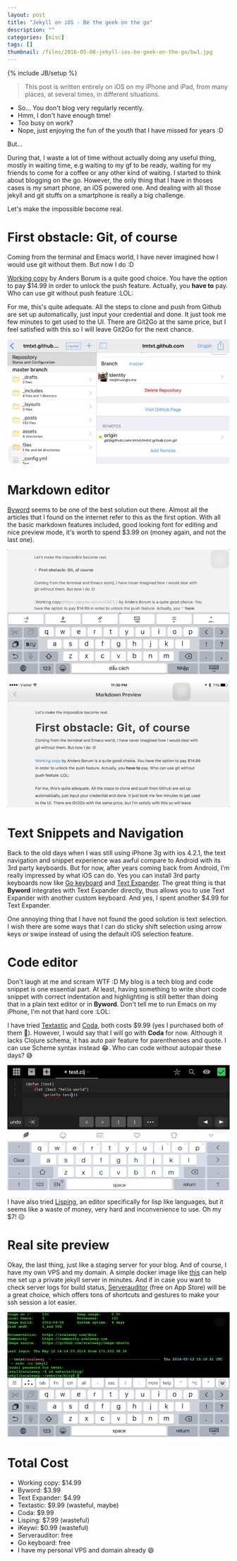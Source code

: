 ```yaml
---
layout: post
title: "Jekyll on iOS - Be the geek on the go"
description: ""
categories: [misc]
tags: []
thumbnail: /files/2016-05-08-jekyll-ios-be-geek-on-the-go/bw1.jpg
---
```

{% include JB/setup %}

[wc]: /files/2016-05-08-jekyll-ios-be-geek-on-the-go/wc.jpg
[bw1]: /files/2016-05-08-jekyll-ios-be-geek-on-the-go/bw1.jpg
[bw2]: /files/2016-05-08-jekyll-ios-be-geek-on-the-go/bw2.jpg
[cd]: /files/2016-05-08-jekyll-ios-be-geek-on-the-go/cd.jpg
[sa]: /files/2016-05-08-jekyll-ios-be-geek-on-the-go/sa.jpg

> This post is written entirely on iOS on my iPhone and iPad, from many places, at several times, in different situations.

- So... You don't blog very regularly recently.
- Hmm, I don't have enough time!
- Too busy on work?
- Nope, just enjoying the fun of the youth that I have missed for years :D

But...

During that, I waste a lot of time without actually doing any useful thing, mostly in waiting time, e.g waiting to my gf to be ready, waiting for my friends to come for a coffee or any other kind of waiting. I started to think about blogging on the go. However, the only thing that I have in thoses cases is my smart phone, an iOS powered one. And dealing with all those jekyll and git stuffs on a smartphone is really a big challenge.

Let's make the impossible become real.

#  First obstacle: Git, of course

Coming from the terminal and Emacs world, I have never imagined how I would use git without them. But now I do :D

[Working copy](https://appsto.re/vn/xONC1.i) by Anders Borum is a quite good choice. You have the option to pay $14.99 in order to unlock the push feature. Actually, you **have to** pay. Who can use git without push feature :LOL:

For me, this's quite adequate. All the steps to clone and push from Github are set up automatically, just input your credential and done. It just took me few minutes to get used to the UI. There are Git2Go at the same price, but I feel satisfied with this so I will leave Git2Go for the next chance.

![working copy][wc]

<!-- more -->

# Markdown editor

[Byword](https://appsto.re/vn/bq7UC.i) seems to be one of the best solution out there. Almost all the articles that I found on the internet refer to this as the first option. With all the basic markdown features included, good looking font for editing and nice preview mode, it's worth to spend $3.99 on (money again, and not the last one).

![byword][bw1]

![byword][bw2]

# Text Snippets and Navigation

Back to the old days when I was still using iPhone 3g with ios 4.2.1, the text navigation and snippet experience was awful compare to Android with its 3rd party keyboards. But for now, after years coming back from Android, I'm really impressed by what iOS can do. Yes you can install 3rd party keyboards now like [Go keyboard](https://appsto.re/vn/SfiN2.i) and [Text Expander](https://appsto.re/vn/QLQR2.i). The great thing is that **Byword** integrates with Text Expander directly, thus allows you to use Text Expander with another custom keyboard. And yes, I spent another $4.99 for Text Expander.

One annoying thing that I have not found the good solution is text selection. I wish there are some ways that I can do sticky shift selection using arrow keys or swipe instead of using the default iOS selection feature.

# Code editor

Don't laugh at me and scream WTF :D My blog is a tech blog and code snippet is one essential part. At least, having something to write short code snippet with correct indentation and highlighting is still better than doing that in a plain text editor or in **Byword**. Don't tell me to run Emacs on my iPhone, I'm not that hard core :LOL:

I have tried [Textastic](https://appsto.re/vn/1LLI-.i) and [Coda](https://appsto.re/vn/5KZ2D.i), both costs $9.99 (yes I purchased both of them 🙁). However, I would say that I will go with **Coda** for now. Although it lacks Clojure schema, it has auto pair feature for parenthenses and quote. I can use Scheme syntax instead 😂. Who can code without autopair these days? 😅

![Coda][cd]

I have also tried [Lisping](https://appsto.re/vn/w0PHE.i), an editor specifically for lisp like languages, but it seems like a waste of money, very hard and inconvenience to use. Oh my $7! ☹️

# Real site preview

Okay, the last thing, just like a staging server for your blog. And of course, I have my own VPS and my domain. A simple docker image like [this](https://github.com/tmtxt/jekyll-docker-compose/blob/master/images/jekyll/Dockerfile) can help me set up a private jekyll server in minutes. And if in case you want to check server logs for build status, [Serverauditor](https://appsto.re/vn/K8AUG.i) (free on App Store) will be a great choice, which offers tons of shortcuts and gestures to make your ssh session a lot easier.

![Serverauditor][sa]

# Total Cost

* Working copy: $14.99
* Byword: $3.99
* Text Expander: $4.99
* Textastic: $9.99 (wasteful, maybe)
* Coda: $9.99
* Lisping: $7.99 (wasteful)
* iKeywi: $0.99 (wasteful)
* Serverauditor: free
* Go keyboard: free
* I have my personal VPS and domain already 😄
